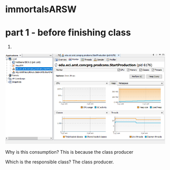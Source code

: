 # immortalsARSW
# part 1 - before finishing class
1. 
  ![](img/cpuConsume.PNG)
  
  Why is this consumption?
 This is because the class producer 
  
  Which is the responsible class? 
  The class producer.
